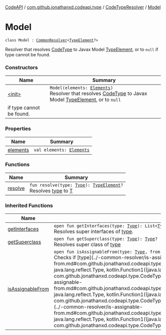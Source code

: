[CodeAPI](../../../index.md) / [com.github.jonathanxd.codeapi.type](../../index.md) / [CodeTypeResolver](../index.md) / [Model](.)

# Model

`class Model : `[`CommonResolver`](../-common-resolver/index.md)`<`[`TypeElement`](http://docs.oracle.com/javase/6/docs/api/javax/lang/model/element/TypeElement.html)`?>`

Resolver that resolves [CodeType](../../-code-type/index.md) to Javax Model [TypeElement](http://docs.oracle.com/javase/6/docs/api/javax/lang/model/element/TypeElement.html), or to `null`
if type cannot be found.

### Constructors

| Name | Summary |
|---|---|
| [&lt;init&gt;](-init-.md) | `Model(elements: `[`Elements`](http://docs.oracle.com/javase/6/docs/api/javax/lang/model/util/Elements.html)`)`<br>Resolver that resolves [CodeType](../../-code-type/index.md) to Javax Model [TypeElement](http://docs.oracle.com/javase/6/docs/api/javax/lang/model/element/TypeElement.html), or to `null`
if type cannot be found. |

### Properties

| Name | Summary |
|---|---|
| [elements](elements.md) | `val elements: `[`Elements`](http://docs.oracle.com/javase/6/docs/api/javax/lang/model/util/Elements.html) |

### Functions

| Name | Summary |
|---|---|
| [resolve](resolve.md) | `fun resolve(type: `[`Type`](http://docs.oracle.com/javase/6/docs/api/java/lang/reflect/Type.html)`): `[`TypeElement`](http://docs.oracle.com/javase/6/docs/api/javax/lang/model/element/TypeElement.html)`?`<br>Resolves [type](resolve.md#com.github.jonathanxd.codeapi.type.CodeTypeResolver.Model$resolve(java.lang.reflect.Type)/type) to [T](#) |

### Inherited Functions

| Name | Summary |
|---|---|
| [getInterfaces](../-common-resolver/get-interfaces.md) | `open fun getInterfaces(type: `[`Type`](http://docs.oracle.com/javase/6/docs/api/java/lang/reflect/Type.html)`): List<`[`Type`](http://docs.oracle.com/javase/6/docs/api/java/lang/reflect/Type.html)`>`<br>Resolves super interfaces of [type](../-common-resolver/get-interfaces.md#com.github.jonathanxd.codeapi.type.CodeTypeResolver.CommonResolver$getInterfaces(java.lang.reflect.Type)/type). |
| [getSuperclass](../-common-resolver/get-superclass.md) | `open fun getSuperclass(type: `[`Type`](http://docs.oracle.com/javase/6/docs/api/java/lang/reflect/Type.html)`): `[`Type`](http://docs.oracle.com/javase/6/docs/api/java/lang/reflect/Type.html)`?`<br>Resolves super class of [type](../-common-resolver/get-superclass.md#com.github.jonathanxd.codeapi.type.CodeTypeResolver.CommonResolver$getSuperclass(java.lang.reflect.Type)/type) |
| [isAssignableFrom](../-common-resolver/is-assignable-from.md) | `open fun isAssignableFrom(type: `[`Type`](http://docs.oracle.com/javase/6/docs/api/java/lang/reflect/Type.html)`, from: `[`Type`](http://docs.oracle.com/javase/6/docs/api/java/lang/reflect/Type.html)`, resolverProvider: (`[`Type`](http://docs.oracle.com/javase/6/docs/api/java/lang/reflect/Type.html)`) -> `[`CodeTypeResolver`](../index.md)`<*>): Boolean`<br>Checks if [type](../-common-resolver/is-assignable-from.md#com.github.jonathanxd.codeapi.type.CodeTypeResolver.CommonResolver$isAssignableFrom(java.lang.reflect.Type, java.lang.reflect.Type, kotlin.Function1((java.lang.reflect.Type, com.github.jonathanxd.codeapi.type.CodeTypeResolver((kotlin.Any)))))/type) is assignable [from](../-common-resolver/is-assignable-from.md#com.github.jonathanxd.codeapi.type.CodeTypeResolver.CommonResolver$isAssignableFrom(java.lang.reflect.Type, java.lang.reflect.Type, kotlin.Function1((java.lang.reflect.Type, com.github.jonathanxd.codeapi.type.CodeTypeResolver((kotlin.Any)))))/from) using resolvers provided by [resolverProvider](../-common-resolver/is-assignable-from.md#com.github.jonathanxd.codeapi.type.CodeTypeResolver.CommonResolver$isAssignableFrom(java.lang.reflect.Type, java.lang.reflect.Type, kotlin.Function1((java.lang.reflect.Type, com.github.jonathanxd.codeapi.type.CodeTypeResolver((kotlin.Any)))))/resolverProvider) |
